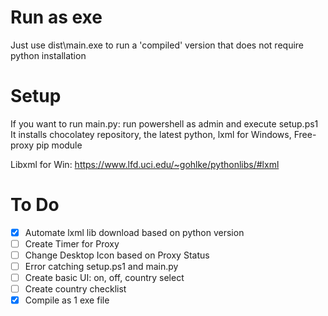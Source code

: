 # Run as exe
Just use dist\main.exe to run a 'compiled' version that does not require python installation

# Setup
If you want to run main.py: run powershell as admin and execute setup.ps1
It installs chocolatey repository, the latest python, lxml for Windows, Free-proxy pip module

Libxml for Win:
https://www.lfd.uci.edu/~gohlke/pythonlibs/#lxml


# To Do 
- [x] Automate lxml lib download based on python version
- [ ] Create Timer for Proxy
- [ ] Change Desktop Icon based on Proxy Status
- [ ] Error catching setup.ps1 and main.py
- [ ] Create basic UI: on, off, country select
- [ ] Create country checklist
- [x] Compile as 1 exe file
